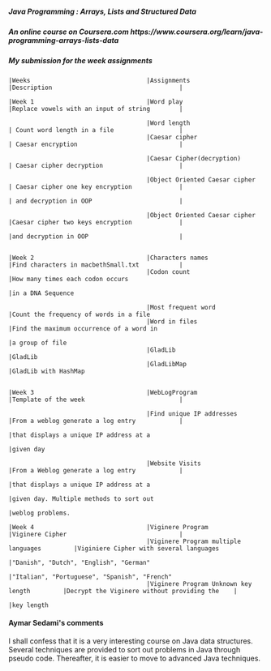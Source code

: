 <h5>Java Programming : Arrays, Lists and Structured Data </h5>
<h5>An online course on Coursera.com https://www.coursera.org/learn/java-programming-arrays-lists-data </h5>
<h5> My submission for the week assignments</h5>

                                                                                                                         
    |Weeks                                |Assignments                                 |Description                                   | 
                                                                        
    |Week 1                               |Word play                                   |Replace vowels with an input of string        |
                                                                                       
                                          |Word length                                 | Count word length in a file                  |
                                          |Caesar cipher                               | Caesar encryption                            |
                                                                                
                                          |Caesar Cipher(decryption)                   | Caesar cipher decryption                     |
                                                                                       
                                          |Object Oriented Caesar cipher               | Caesar cipher one key encryption             |
                                                                                       | and decryption in OOP                        |
                                                                                       
                                          |Object Oriented Caesar cipher               |Caesar cipher two keys encryption             |
                                                                                       |and decryption in OOP                         |
                                          
                                          
    |Week 2                               |Characters names                            |Find characters in macbethSmall.txt           |
                                          |Codon count                                 |How many times each codon occurs
                                                                                       |in a DNA Sequence
                                                                                       
                                          |Most frequent word                          |Count the frequency of words in a file
                                          |Word in files                               |Find the maximum occurrence of a word in 
                                                                                       |a group of file
                                          |GladLib                                     |GladLib 
                                          |GladLibMap                                  |GladLib with HashMap


    |Week 3                               |WebLogProgram                               |Template of the week                          |
    
                                          |Find unique IP addresses                    |From a weblog generate a log entry            |
                                                                                       |that displays a unique IP address at a 
                                                                                       |given day
                                                
                                          |Website Visits                              |From a Weblog generate a log entry            |
                                                                                       |that displays a unique IP address at a
                                                                                       |given day. Multiple methods to sort out
                                                                                       |weblog problems.
                                          
    |Week 4                               |Viginere Program                            |Viginere Cipher                               |
                                          |Viginere Program multiple languages         |Viginiere Cipher with several languages
                                                                                       |"Danish", "Dutch", "English", "German"
                                                                                       |"Italian", "Portuguese", "Spanish", "French"
                                          |Viginere Program Unknown key length         |Decrypt the Viginere without providing the    |
                                                                                       |key length
                                                                                                                                
         

#### Aymar Sedami's comments
I shall confess that it is a very interesting course on Java data structures.
Several techniques are provided to sort out problems in Java through pseudo code.
Thereafter, it is easier to move to advanced Java techniques.




